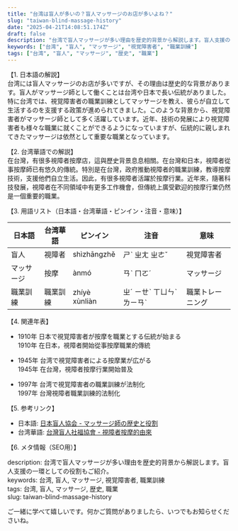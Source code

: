 ```yaml
---
title: "台湾は盲人が多いの？盲人マッサージのお店が多いよね？"
slug: "taiwan-blind-massage-history"
date: "2025-04-21T14:08:51.174Z"
draft: false
description: "台湾で盲人マッサージが多い理由を歴史的背景から解説します。盲人支援の一環としての役割もご紹介。"
keywords: ["台湾", "盲人", "マッサージ", "視覚障害者", "職業訓練"]
tags: ["台湾", "盲人", "マッサージ", "歴史", "職業"]
---
```


【1. 日本語の解説】  
台湾には盲人マッサージのお店が多いですが、その理由は歴史的な背景があります。盲人がマッサージ師として働くことは台湾や日本で長い伝統がありました。特に台湾では、視覚障害者の職業訓練としてマッサージを教え、彼らが自立して生活するのを支援する政策が進められてきました。このような背景から、視覚障害者がマッサージ師として多く活躍しています。近年、技術の発展により視覚障害者も様々な職業に就くことができるようになっていますが、伝統的に親しまれてきたマッサージは依然として重要な職業となっています。

【2. 台湾華語での解説】  
在台灣，有很多視障者按摩店，這與歷史背景息息相關。在台灣和日本，視障者從事按摩師已有悠久的傳統。特別是在台灣，政府推動視障者的職業訓練，教導按摩技術，支援他們自立生活。因此，有很多視障者活躍於按摩行業。近年來，隨著科技發展，視障者在不同領域中有更多工作機會，但傳統上廣受歡迎的按摩行業仍然是一個重要的職業。

【3. 用語リスト（日本語・台湾華語・ピンイン・注音・意味）】  

| 日本語     | 台湾華語          | ピンイン      | 注音          | 意味                     |
|------------|------------------|--------------|--------------|--------------------------|
| 盲人       | 視障者           | shìzhāngzhě  | ㄕˋ ㄓㄤ ㄓㄜˇ | 視覚障害者                |
| マッサージ | 按摩             | ànmó         | ㄢˋ ㄇㄛˊ       | マッサージ               |
| 職業訓練   | 職業訓練         | zhíyè xùnliàn| ㄓˊ ㄧㄝˋ ㄒㄩㄣˋ ㄌㄧㄢˋ | 職業トレーニング  |

【4. 関連年表】  

- 1910年 日本で視覚障害者が按摩を職業とする伝統が始まる  
  1910年 在日本，視障者開始從事按摩職業的傳統

- 1945年 台湾で視覚障害者による按摩業が広がる  
  1945年 在台灣，視障者按摩行業開始普及

- 1997年 台湾で視覚障害者の職業訓練が法制化  
  1997年 台灣視障者職業訓練的法制化

【5. 参考リンク】  

- 日本語: [日本盲人協会 - マッサージ師の歴史と役割](https://www.japan-blind.massagedaiko.com)  
- 台湾華語: [台灣盲人社福協會 - 視障者按摩的由來](https://www.taiwan-blind.org/massagehistory)

【6. メタ情報（SEO用）】  

description: 台湾で盲人マッサージが多い理由を歴史的背景から解説します。盲人支援の一環としての役割もご紹介。  
keywords: 台湾, 盲人, マッサージ, 視覚障害者, 職業訓練  
tags: 台湾, 盲人, マッサージ, 歴史, 職業  
slug: taiwan-blind-massage-history

ご一緒に学べて嬉しいです。何かご質問がありましたら、いつでもお知らせくださいね。